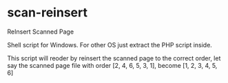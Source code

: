 # scan-reinsert
ReInsert Scanned Page

Shell script for Windows. For other OS just extract the PHP script inside.

This script will reoder by reinsert the scanned page to the correct order, let say
the scanned page file with order [2, 4, 6, 5, 3, 1], become [1, 2, 3, 4, 5, 6]
